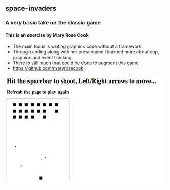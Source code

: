 ## space-invaders

### A very basic take on the classic game

#### This is an exercise by Mary Rose Cook
* The main focus is writing graphics code without a framework
* Through coding along with her presentaion I learned more about oop, graphics and event tracking
* There is still much that could be done to augment this game
* https://github.com/maryrosecook

![screenshot of game](/images/actionshot.png?raw=true "screenshot of game")

